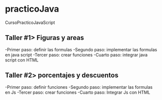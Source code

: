 # practicoJava
CursoPracticoJavaScript


## Taller #1> Figuras y areas

-Primer paso: definir las formulas
-Segundo paso: implementar las formulas en java script
-Tercer paso: crear funciones
-Cuarto paso: integrar java script con HTML

## Taller #2> porcentajes y descuentos

-Primer paso: definir funciones
-Segundo paso: implementar las formulas en Js
-Tercer paso: crear funciones
-Cuarto paso: Integrar Js con HTML